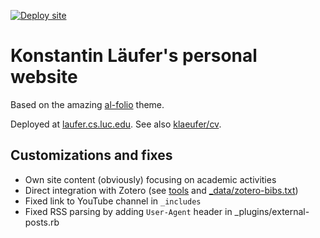 [![Deploy site](https://github.com/klaeufer/klaeufer.github.io/actions/workflows/deploy.yml/badge.svg)](https://github.com/klaeufer/klaeufer.github.io/actions/workflows/deploy.yml)

# Konstantin Läufer's personal website

Based on the amazing [al-folio](https://github.com/alshedivat/al-folio) theme.

Deployed at [laufer.cs.luc.edu](https://laufer.cs.luc.edu/). 
See also [klaeufer/cv](https://github.com/klaeufer/cv).

## Customizations and fixes

- Own site content (obviously) focusing on academic activities
- Direct integration with Zotero (see [tools](../../tree/main/tools) and [_data/zotero-bibs.txt](../../tree/main/_data/zotero-bibs.txt))
- Fixed link to YouTube channel in `_includes`
- Fixed RSS parsing by adding `User-Agent` header in _plugins/external-posts.rb
